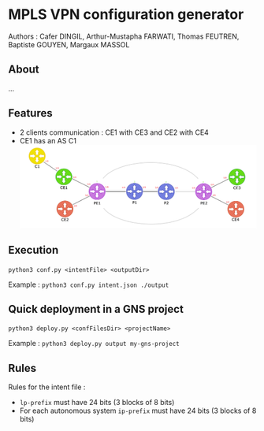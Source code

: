 # MPLS VPN configuration generator
Authors : Cafer DINGIL, Arthur-Mustapha FARWATI, Thomas FEUTREN, Baptiste GOUYEN, Margaux MASSOL

## About
...

## Features
- 2 clients communication : CE1 with CE3 and CE2 with CE4
- CE1 has an AS C1
![Alt text](MPLS.png)

## Execution
`python3 conf.py <intentFile> <outputDir>`

Example : 
`python3 conf.py intent.json ./output`

## Quick deployment in a GNS project
`python3 deploy.py <confFilesDir> <projectName>`

Example : 
`python3 deploy.py output my-gns-project`

## Rules
Rules for the intent file :
 - `lp-prefix` must have 24 bits (3 blocks of 8 bits)
 - For each autonomous system `ip-prefix` must have 24 bits (3 blocks of 8 bits)

